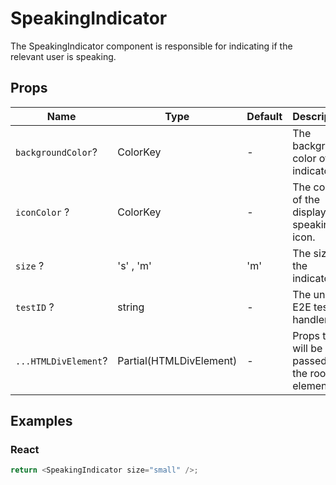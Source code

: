 # SpeakingIndicator

The SpeakingIndicator component is responsible for indicating if the relevant user is speaking.

## Props

| Name                 | Type                    | Default | Description                                       |
| -------------------- | ----------------------- | ------- | ------------------------------------------------- |
| `backgroundColor`?   | ColorKey                | -       | The background color of the indicator.            |
| `iconColor` ?        | ColorKey                | -       | The color of the displayed speaking icon.         |
| `size` ?             | 's' , 'm'               | 'm'     | The size of the indicator.                        |
| `testID` ?           | string                  | -       | The unique E2E test handler.                      |
| `...HTMLDivElement`? | Partial(HTMLDivElement) | -       | Props that will be passed to the root div element |

## Examples

### React

```javascript
return <SpeakingIndicator size="small" />;
```
